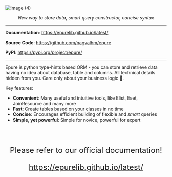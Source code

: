 
![image (4)](https://github.com/nagvalhm/epure/assets/20476975/a43decba-91a9-49d9-97ba-baa851cf044c)

<p align="center">
    <em>New way to store data, smart query constructor, concise syntax</em>
</p>

---

**Documentation**: <a href="https://epurelib.github.io/latest/" target="_blank">https://epurelib.github.io/latest/</a>

**Source Code**: <a href="https://github.com/nagvalhm/epure" target="_blank">https://github.com/nagvalhm/epure</a>

**PyPI**: <a href="https://pypi.org/project/epure/" target="_blank">https://pypi.org/project/epure/</a>

---

Epure is python type-hints based ORM - you can store and retrieve data having no idea about database, table and columns. 
All technical details hidden from you. Care only about your business logic 🤑.

Key features:

<!-- * **Concise**: Magic way to build flexible and smart queries -->
<!-- * **Concise**: Shortest way to build :magic_wand: _magic_ :magic_wand: queries -->
<!-- * **Concise**: Straight-to-the-point building :magic_wand: _magic_ :magic_wand: queries -->
<!-- * **Concise**: Straight-to-the-point way of building queries -->
<!-- * **Concise**: Smartest way in building :magic_wand: _magic_ :magic_wand: queries -->
<!-- * **Lightweight structure**: Contrary to other python ORM - in Epure you have freedom to make structure for your project whatever you like -->

<!-- * **Elegant**: Epure allows structure of your project to be as complicated or simple as you want -->
<!-- * **Customizable**: Save your Epure in all forms and shapes -->
* **Convenient**: Many useful and intuitive tools, like Elist, Eset, JoinResource and many more
* **Fast**: Create tables based on your classes in no time
* **Concise**: Encourages efficient building of flexible and _smart_ queries
* **Simple, yet powerful**: Simple for novice, powerful for expert
</br>
</br>
<p align="center" style="font-size: 1.5rem">
    Please refer to our official documentation! 
</p>

<p align="center" style="font-size: 1.5rem"> <a href="https://epurelib.github.io/latest/" target="_blank">https://epurelib.github.io/latest/</a></p>
